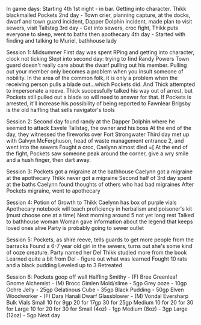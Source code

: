 In game days: Starting 4th
1st night - in bar. Getting into character. Thikk blackmailed Pockets
2nd day - Town crier, planning capture, at the docks, dwarf and town guard incident, Dapper Dolphin incident, made plan to visit sewers, visit Tallstag
3rd day - Get into sewers, croc fight, Thikk puts everyone to sleep, went to baths then apothecary
4th day - Started with finding and talking to Muriel, bathhouse lady

Session 1:
	Midsummer
	First day was spent RPing and getting into character, clock not ticking
	Slept into second day: trying to find Randy Powers
	Town guard doesn't really care about the dwarf pulling out his member.
		Pulling out your member only becomes a problem when you insult someone of nobility. In the area of the common folk, it is only a problem when the receiving person pulls a blade out…which Pockets did. And Thick attempted to impersonate a reeve.
		Thick successfully talked his way out of arrest, but Pockets still pulled out a blade so will need to answer for that.
			If Pockets is arrested, it'll increase his possibility of being reported to Fawnlear
	Brigsby is the old halfling that sells navigator's tools
	
Session 2:
	Second day found randy at the Dapper Dolphin where he seemed to attack Esvele Tallstag, the owner and his boss
	At the end of the day, they witnessed the fireworks over Fort Strongwater
	Third day met up with Galvyn McFerghuson, head of waste management entrance 2, and went into the sewers
	Fought a croc, Caelynn almost died =[
	At the end of the fight, Pockets saw someone peak around the corner, give a wry smile and a hush finger, then dart away.

Session 3:
	Pockets got a migraine at the bathhouse
	Caelynn got a migraine at the apothecary
	Thikk never got a migraine
	Second half of 3rd day spent at the baths
	Caelynn found thoughts of others who had bad migraines
	After Pockets migraine, went to apothecary
	
Session 4:
	Potion of Growth to Thikk
	Caelynn has box of purple vials
	Apothecary notebook will teach proficiency in herbalism and poisoner's kit (must choose one at a time)
	Next morning around 5 not yet long rest
	Talked to bathhouse woman
	Woman gave information about the legend that keeps loved ones alive
	Party is probably going to sewer outlet
	
Session 5:
	Pockets, as shire reeve, tells guards to get more people from the barracks
	Found a 6-7 year old girl in the sewers, turns out she's some kind of ooze creature. Party named her Del
	Thikk studied more from the book
	Learned quite a bit from Del - figure out what was learned
	Fought 10 rats and a black pudding
	Leveled up to 3
	Retreated

Session 6:
	Pockets goop off wall
	Halfling Smithy - (F) Bree Greenleaf
	Gnome Alchemist - (M) Brocc Gimlen
		Mold/slime - 5gp
		Grey ooze - 10gp
		Ochre Jelly - 25gp
		Gelatinous Cube - 35gp
		Black Pudding - 50gp
	Elven Woodworker - (F) Dara Hanali
	Dwarf Glassblower - (M) Vondal Eversharp
		Bulk Vials 
			Small
				10 for 9gp
				20 for 17gp
				30 for 25gp
			Medium
				10 for 
				20 for 
				30 for 
			Large
				10 for 
				20 for 
				30 for 
		Small (4oz) - 1gp
		Medium (8oz) - 3gp
		Large (12oz) - 5gp
	Next day
